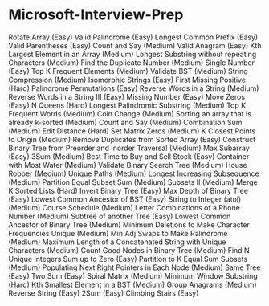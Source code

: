 # Microsoft-Interview-Prep

Rotate Array (Easy)
Valid Palindrome (Easy)
Longest Common Prefix (Easy)
Valid Parentheses (Easy)
Count and Say (Medium)
Valid Anagram (Easy)
Kth Largest Element in an Array (Medium)
Longest Substring without repeating Characters (Medium)
Find the Duplicate Number (Medium)
Single Number (Easy)
Top K Frequent Elements (Medium)
Validate BST (Medium)
String Compression (Medium)
Isomorphic Strings (Easy)
First Missing Positive (Hard)
Palindrome Permutations (Easy)
Reverse Words in a String (Medium)
Reverse Words in a String III (Easy)
Missing Number (Easy)
Move Zeros (Easy)
N Queens (Hard)
Longest Palindromic Substring (Medium)
Top K Frequent Words (Medium)
Coin Change (Medium)
Sorting an array that is already k-sorted (Medium)
Count and Say (Medium)
Combination Sum (Medium)
Edit Distance (Hard)
Set Matrix Zeros (Medium)
K Closest Points to Origin (Medium)
Remove Duplicates from Sorted Array (Easy)
Construct Binary Tree from Preorder and Inorder Traversal (Medium)
Max Subarray (Easy)
3Sum (Medium)
Best Time to Buy and Sell Stock (Easy)
Container with Most Water (Medium)
Validate Binary Search Tree (Medium)
House Robber (Medium)
Unique Paths (Medium)
Longest Increasing Subsequence (Medium)
Partition Equal Subset Sum (Medium)
Subsets II (Medium)
Merge K Sorted Lists (Hard)
Invert Binary Tree (Easy)
Max Depth of Binary Tree (Easy)
Lowest Common Ancestor of BST (Easy)
String to Integer (atoi) (Medium)
Course Schedule (Medium)
Letter Combinations of a Phone Number (Medium)
Subtree of another Tree (Easy)
Lowest Common Ancestor of Binary Tree (Medium)
Minimum Deletions to Make Character Frequencies Unique (Medium)
Min Adj Swaps to Make Palindrome (Medium)
Maximum Length of a Concatenated String with Unique Characters (Medium)
Count Good Nodes in Binary Tree (Medium)
Find N Unique Integers Sum up to Zero (Easy)
Partition to K Equal Sum Subsets (Medium)
Populating Next Right Pointers in Each Node (Medium)
Same Tree (Easy)
Two Sum (Easy)
Spiral Matrix (Medium)
Minimum Window Substring (Hard)
Kth Smallest Element in a BST (Medium)
Group Anagrams (Medium)
Reverse String (Easy)
2Sum (Easy)
Climbing Stairs (Easy)
